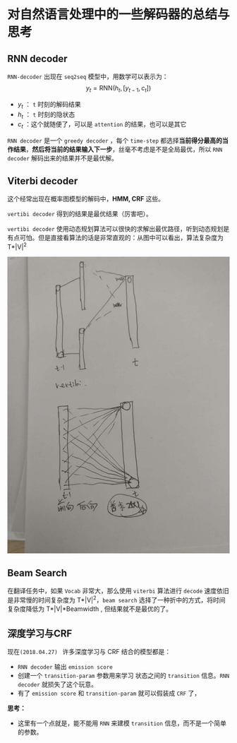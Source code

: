 # 对自然语言处理中的一些解码器的总结与思考



## RNN decoder

`RNN-decoder` 出现在 `seq2seq` 模型中，用数学可以表示为：
$$
y_t = \text{RNN}(h_t, [y_{t-1}, c_t])
$$

* $y_t$ ： `t` 时刻的解码结果
* $h_t$ ： `t` 时刻的隐状态
* $c_t$ ：这个就随便了，可以是 `attention` 的结果，也可以是其它

`RNN decoder` 是一个 `greedy decoder` ，每个 `time-step` 都选择**当前得分最高的当作结果**，**然后将当前的结果输入下一步**，丝毫不考虑是不是全局最优，所以 `RNN decoder` 解码出来的结果并不是最优解。



## Viterbi decoder

这个经常出现在概率图模型的解码中，**HMM, CRF** 这些。

`vertibi decoder` 得到的结果是最优结果（厉害吧）。

`vertibi decoder` 使用动态规划算法可以很快的求解出最优路径，听到动态规划是有点可怕。但是直接看算法的话是非常直观的：从图中可以看出，算法复杂度为 $\text{T*|V|}^2$

![](../imgs/viterbi-for.jpg)



## Beam Search

在翻译任务中，如果 `Vocab` 非常大，那么使用 `viterbi` 算法进行 `decode` 速度依旧是非常慢的时间复杂度为 $\text{T*|V|}^2$，`beam search` 选择了一种折中的方式，将时间复杂度降低为 $\text{T*|V|*Beamwidth}$ , 但结果就不是最优的了。



## 深度学习与CRF

现在`(2018.04.27) ` 许多深度学习与 CRF 结合的模型都是：

* `RNN decoder` 输出 `emission score`
* 创建一个 `transition-param` 参数用来学习 状态之间的 `transition` 信息。`RNN decoder` 就损失了这个玩意。
* 有了 `emission score` 和 `transition-param` 就可以假装成 `CRF` 了，



**思考：**

* 这里有一个点就是，能不能用 `RNN` 来建模 `transition` 信息，而不是一个简单的参数。

